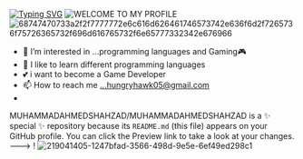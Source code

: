 <a href="https://git.io/typing-svg"><img src="https://readme-typing-svg.demolab.com?font=Fira+Code&duration=4961&pause=1000&color=FFFFFF&background=49FF7200&width=441&lines=+Hi%2C+Welcome+to+my+Profile!%F0%9F%98%89;My+name+is+Muhammad+Ahmed+Shahzad;i+like+to+learn+programming+languages;i'm+interested+in+gaming+and;also+want+to+become+a+game+developer;Thank+you+for+visiting+it!%E2%9C%8C%E2%9D%A4" alt="Typing SVG" /></a>
              ![WELCOME TO MY PROFILE](https://user-images.githubusercontent.com/114295067/219773231-6ffae323-553a-4e4d-b174-aa0ceb056c22.png)
![68747470733a2f2f7777772e6c616d626461746573742e636f6d2f7265736f75726365732f696d616765732f6e65777332342e676966](https://user-images.githubusercontent.com/114295067/219774737-4b788bd9-bad0-47fe-b7f5-9f8a02362307.gif)

                                              
                                       



- 👀 I’m interested in ...programming languages and Gaming🎮
- 🌱 I like to learn different programming languages
- 💕 i want to become a Game Developer
- 📫 How to reach me ...hungryhawk05@gmail.com
-   
MUHAMMADAHMEDSHAHZAD/MUHAMMADAHMEDSHAHZAD is a ✨ special ✨ repository because its `README.md` (this file) appears on your GitHub profile.
You can click the Preview link to take a look at your changes.
--->
!
![219041405-1247bfad-3566-498d-9e5e-6ef49ed298c1](https://user-images.githubusercontent.com/114295067/219400125-92b2eb1d-7cd3-4ad8-ae92-74e5bcc8b808.gif)


